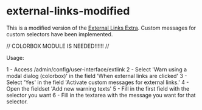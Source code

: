 # external-links-modified
This is a modified version of the <a href="https://www.drupal.org/project/extlink_extra" target="_blank">External Links Extra</a>. Custom messages for custom selectors have been implemented.

  //  COLORBOX MODULE IS NEEDED!!!!!!  //
  
Usage:

1 - Access /admin/config/user-interface/extlink
2 - Select 'Warn using a modal dialog (colorbox)' in the field 'When external links are clicked'
3 - Select 'Yes' in the field 'Activate custom messages for external links.'
4 - Open the fieldset 'Add new warning texts'
5 - Fill in the first field with the selector you want
6 - Fill in the textarea with the message you want for that selector.

